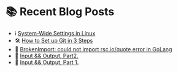 # :books: Recent Blog Posts

<!-- BLOGPOSTS:START -->
 - ℹ️ [System-Wide Settings in Linux](https://ianonjuguna.hashnode.dev/system-wide-settings-in-linux)
 - 🛠 [How to Set up Git in 3 Steps](https://ianonjuguna.hashnode.dev/how-to-set-up-git-in-3-steps)
 - 🐳 [BrokenImport: could not import rsc.io/quote error in GoLang](https://ianonjuguna.hashnode.dev/could-not-import-rscioquote)
 - 💫 [Input &amp;&amp; Output, Part2.](https://ianonjuguna.hashnode.dev/input-output-part2)
 - 🌮 [Input &amp;&amp; Output, Part 1.](https://ianonjuguna.hashnode.dev/input-output-part-1)<!-- BLOGPOSTS:END -->
